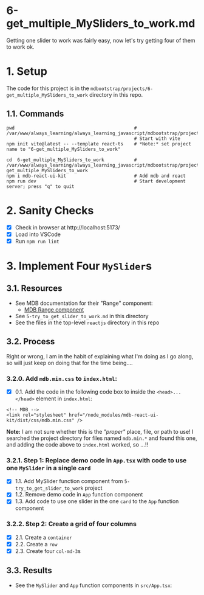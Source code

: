 
# 6-get_multiple_MySliders_to_work.md

Getting one slider to work was fairly easy, now let's try getting four of them to work ok.

# 1. Setup

The code for this project is in the `mdbootstrap/projects/6-get_multiple_MySliders_to_work` directory in this repo.

## 1.1. Commands

```
pwd                                            # /var/www/always_learning/always_learning_javascript/mdbootstrap/projects
                                               # Start with vite
npm init vite@latest -- --template react-ts    # *Note:* set project name to "6-get_multiple_MySliders_to_work"

cd  6-get_multiple_MySliders_to_work           # /var/www/always_learning/always_learning_javascript/mdbootstrap/projects/6-get_multiple_MySliders_to_work
npm i mdb-react-ui-kit                         # Add mdb and react
npm run dev                                    # Start development server; press "q" to quit
```

# 2. Sanity Checks

- [x] Check in browser at http://localhost:5173/
- [x] Load into VSCode
- [x] Run `npm run lint`

# 3. Implement Four `MySlider`s

## 3.1. Resources

- See MDB documentation for their "Range" component:
  - [MDB Range component](https://mdbootstrap.com/docs/react/forms/range/)
- See `5-try_to_get_slider_to_work.md` in this directory
- See the files in the top-level `reactjs` directory in this repo

## 3.2. Process

Right or wrong, I am in the habit of explaining what I'm doing as I go along, so
will just keep on doing that for the time being....

### 3.2.0. Add `mdb.min.css` to `index.html`:

- [x] 0.1. Add the code in the following code box to inside the `<head>...</head>` element in `index.html`:

```
<!-- MDB -->
<link rel="stylesheet" href="/node_modules/mdb-react-ui-kit/dist/css/mdb.min.css" />
```

**Note:** I am not sure whether this is the *"proper"* place, file, or path to use!
I searched the project directory for files named `mdb.min.*` and found this one, and adding the code above to `index.html` worked, so ...!!

### 3.2.1. Step 1: Replace demo code in `App.tsx` with code to use one `MySlider` in a single `card`

  - [x] 1.1. Add MySlider function component from `5-try_to_get_slider_to_work` project
  - [x] 1.2. Remove demo code in `App` function component
  - [x] 1.3. Add code to use one slider in the one `card` to the `App` function component

### 3.2.2. Step 2: Create a grid of four columns

- [x] 2.1. Create a `container`
- [x] 2.2. Create a `row`
- [x] 2.3. Create four `col-md-3`s

## 3.3. Results

- See the `MySlider` and `App` function components in `src/App.tsx`:

